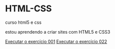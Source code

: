 # HTML-CSS
 curso html5 e css

estou aprendendo a criar sites com HTML5 e CSS3

<a href="https://isaac-santos.github.io/HTML-CSS/exercicios/modulo%201/ex001/index.html">Executar o exercício 001</a>
<a href="https://isaac-santos.github.io/HTML-CSS/exercicios/modulo%203/ex022/fundo006.html">Executar o exercício 022</a>